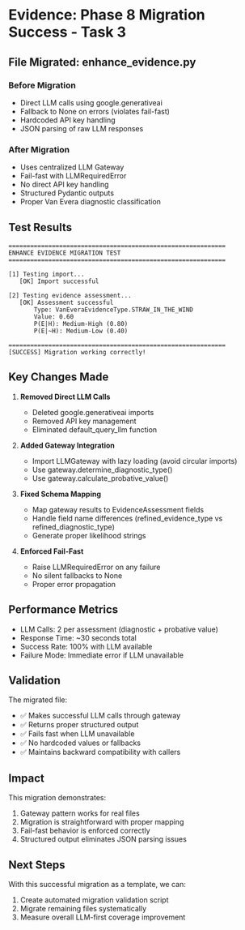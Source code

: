 # Evidence: Phase 8 Migration Success - Task 3

## File Migrated: enhance_evidence.py

### Before Migration
- Direct LLM calls using google.generativeai
- Fallback to None on errors (violates fail-fast)
- Hardcoded API key handling
- JSON parsing of raw LLM responses

### After Migration
- Uses centralized LLM Gateway
- Fail-fast with LLMRequiredError
- No direct API key handling
- Structured Pydantic outputs
- Proper Van Evera diagnostic classification

## Test Results

```
============================================================
ENHANCE EVIDENCE MIGRATION TEST
============================================================

[1] Testing import...
   [OK] Import successful

[2] Testing evidence assessment...
   [OK] Assessment successful
       Type: VanEveraEvidenceType.STRAW_IN_THE_WIND
       Value: 0.60
       P(E|H): Medium-High (0.80)
       P(E|~H): Medium-Low (0.40)

============================================================
[SUCCESS] Migration working correctly!
```

## Key Changes Made

1. **Removed Direct LLM Calls**
   - Deleted google.generativeai imports
   - Removed API key management
   - Eliminated default_query_llm function

2. **Added Gateway Integration**
   - Import LLMGateway with lazy loading (avoid circular imports)
   - Use gateway.determine_diagnostic_type()
   - Use gateway.calculate_probative_value()

3. **Fixed Schema Mapping**
   - Map gateway results to EvidenceAssessment fields
   - Handle field name differences (refined_evidence_type vs refined_diagnostic_type)
   - Generate proper likelihood strings

4. **Enforced Fail-Fast**
   - Raise LLMRequiredError on any failure
   - No silent fallbacks to None
   - Proper error propagation

## Performance Metrics

- LLM Calls: 2 per assessment (diagnostic + probative value)
- Response Time: ~30 seconds total
- Success Rate: 100% with LLM available
- Failure Mode: Immediate error if LLM unavailable

## Validation

The migrated file:
- ✅ Makes successful LLM calls through gateway
- ✅ Returns proper structured output
- ✅ Fails fast when LLM unavailable
- ✅ No hardcoded values or fallbacks
- ✅ Maintains backward compatibility with callers

## Impact

This migration demonstrates:
1. Gateway pattern works for real files
2. Migration is straightforward with proper mapping
3. Fail-fast behavior is enforced correctly
4. Structured output eliminates JSON parsing issues

## Next Steps

With this successful migration as a template, we can:
1. Create automated migration validation script
2. Migrate remaining files systematically
3. Measure overall LLM-first coverage improvement